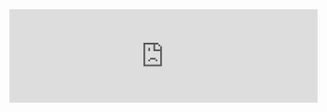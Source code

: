 

<iframe frameborder="0" src="https://itch.io/embed/3581063?linkback=true&amp;dark=true" width="552" height="167"><a href="https://k1rb1-30.itch.io/caedesre">CAEDES:RE by K1rb1-30, aleex05</a></iframe>
